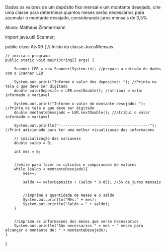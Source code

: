 Dados os valores de um depósito fixo mensal e um montante desejado, crie uma classe para determinar quantos meses serão necessários para acumular o montante desejado, considerando juros mensais de 0,5%

Aluno: Matheus Zimmermann


import java.util.Scanner;

public class Atv06 { // Início da classe JurosMensais 
    
    // inicia o programa 
	public static void main(String[] args) {
        
		Scanner LER = new Scanner(System.in); //prepara a entrada de dados com o Scanner LER
		
		System.out.print("Informe o valor dos depositos: "); //Printa na tela o que deve ser digitado
		double valorDeposito = LER.nextDouble(); //atribui o valor informado a variavel
		
		System.out.print("Informe o valor do montante desejado: "); //Printa na tela o que deve ser digitado
		double montanteDesejado = LER.nextDouble(); //atribui o valor informado a variavel 

        System.out.println("-----------------------------------------"); //Print adicionado para ter uma melhor visualizacao das informacoes
		
        // inicialização das variaveis
		double saldo = 0; 
		
		int mes = 0; 


        //while para fazer os calculos e comparacoes de valores
		while (saldo < montanteDesejado){ 
		    mes++; 
            
		    saldo += valorDeposito + (saldo * 0.05); //5% de juros mensais 
		    
		    
            //imprime a quantidade de meses e o saldo
		    System.out.println("Mês:" + mes);
            System.out.println("Saldo = " + saldo);
		}
		
		
		//imprime as informacoes dos meses que serao necessarios
		System.out.println("São necessarios " + mes + " meses para alcançar o montante de: " + montanteDesejado);
	}
} 

